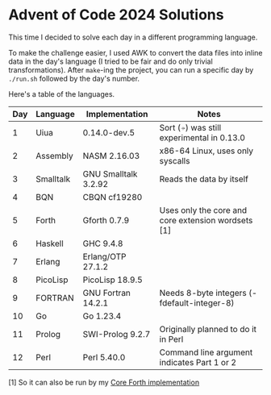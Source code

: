 # Advent of Code 2024 Solutions

This time I decided to solve each day in a different programming language.

To make the challenge easier, I used AWK to convert the data files into
inline data in the day's language (I tried to be fair and do only trivial transformations).
After `make`-ing the project, you can run a specific day by `./run.sh` followed by the day's number.

Here's a table of the languages.

| Day | Language  | Implementation       | Notes                                              |
|-----|-----------|----------------------|----------------------------------------------------|
| 1   | Uiua      | 0.14.0-dev.5         | Sort (⍆) was still experimental in 0.13.0          |
| 2   | Assembly  | NASM 2.16.03         | x86-64 Linux, uses only syscalls                   |
| 3   | Smalltalk | GNU Smalltalk 3.2.92 | Reads the data by itself                           |
| 4   | BQN       | CBQN cf19280         |                                                    |
| 5   | Forth     | Gforth 0.7.9         | Uses only the core and core extension wordsets [1] |
| 6   | Haskell   | GHC 9.4.8            |                                                    |
| 7   | Erlang    | Erlang/OTP 27.1.2    |                                                    |
| 8   | PicoLisp  | PicoLisp 18.9.5      |                                                    |
| 9   | FORTRAN   | GNU Fortran 14.2.1   | Needs 8-byte integers (-fdefault-integer-8)        |
| 10  | Go        | Go 1.23.4            |                                                    |
| 11  | Prolog    | SWI-Prolog 9.2.7     | Originally planned to do it in Perl                |
| 12  | Perl      | Perl 5.40.0          | Command line argument indicates Part 1 or 2        |

[1] So it can also be run by my [Core Forth implementation](https://github.com/salvipeter/core-forth/)
